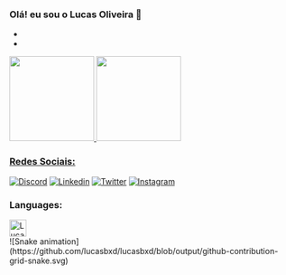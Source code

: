 ### Olá! eu sou o Lucas Oliveira 👋

-
-

<div>
  <a href="https://github.com/Lucasbxd">
  <img height="150em" src="https://github-readme-stats.vercel.app/api?username=lucasbxd&show_icons=true&theme=dark&include_all_commits=true&count_private=true"/>
  <img height="150em" src="https://github-readme-stats.vercel.app/api/top-langs/?username=lucasbxd&layout=compact&langs_count=16&theme=dark"/>
</div>

### Redes Sociais:

[![Discord](https://img.shields.io/badge/Discord-7289DA?style=for-the-badge&logo=discord&logoColor=white)]()
[![Linkedin](https://img.shields.io/badge/LinkedIn-0077B5?style=for-the-badge&logo=linkedin&logoColor=white)]()
[![Twitter](https://img.shields.io/badge/Twitter-1DA1F2?style=for-the-badge&logo=twitter&logoColor=white)]()
[![Instagram](https://img.shields.io/badge/Instagram-E4405F?style=for-the-badge&logo=instagram&logoColor=white)]()

### Languages:

<div>
  <img align="centeer" alt="Lucas-html" height="30" widht="40"  src="https://cdn.jsdelivr.net/gh/devicons/devicon/icons/python/python-original.svg" />
</div>

<div> 
  ![Snake animation](https://github.com/lucasbxd/lucasbxd/blob/output/github-contribution-grid-snake.svg)
</div>







